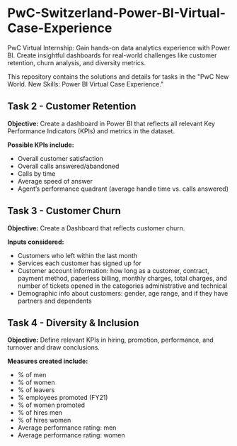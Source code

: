 # PwC-Switzerland-Power-BI-Virtual-Case-Experience
PwC Virtual Internship: Gain hands-on data analytics experience with Power BI. Create insightful dashboards for real-world challenges like customer retention, churn analysis, and diversity metrics.


This repository contains the solutions and details for tasks in the "PwC New World. New Skills: Power BI Virtual Case Experience."

## Task 2 - Customer Retention

**Objective:** Create a dashboard in Power BI that reflects all relevant Key Performance Indicators (KPIs) and metrics in the dataset.

**Possible KPIs include:**
- Overall customer satisfaction
- Overall calls answered/abandoned
- Calls by time
- Average speed of answer
- Agent’s performance quadrant (average handle time vs. calls answered)


## Task 3 - Customer Churn

**Objective:** Create a Dashboard that reflects customer churn.

**Inputs considered:**
- Customers who left within the last month
- Services each customer has signed up for
- Customer account information: how long as a customer, contract, payment method, paperless billing, monthly charges, total charges, and number of tickets opened in the categories administrative and technical
- Demographic info about customers: gender, age range, and if they have partners and dependents


## Task 4 - Diversity & Inclusion

**Objective:** Define relevant KPIs in hiring, promotion, performance, and turnover and draw conclusions.

**Measures created include:**
- % of men
- % of women
- % of leavers
- % employees promoted (FY21)
- % of women promoted
- % of hires men
- % of hires women
- Average performance rating: men
- Average performance rating: women

